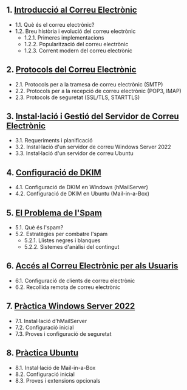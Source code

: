 ## 1. [Introducció al Correu Electrònic](./contingut/01-introduccio.md)
   - 1.1. Què és el correu electrònic?
   - 1.2. Breu història i evolució del correu electrònic
     - 1.2.1. Primeres implementacions
     - 1.2.2. Popularització del correu electrònic
     - 1.2.3. Corrent modern del correu electrònic

## 2. [Protocols del Correu Electrònic](./contingut/02-protocols.md)
   - 2.1. Protocols per a la tramesa de correu electrònic (SMTP)
   - 2.2. Protocols per a la recepció de correu electrònic (POP3, IMAP)
   - 2.3. Protocols de seguretat (SSL/TLS, STARTTLS)

## 3. [Instal·lació i Gestió del Servidor de Correu Electrònic](./contingut/03-installacio.md)
   - 3.1. Requeriments i planificació
   - 3.2. Instal·lació d'un servidor de correu Windows Server 2022
   - 3.3. Instal·lació d'un servidor de correu Ubuntu

## 4. [Configuració de DKIM](./contingut/04-DKIM-Windows.md)
   - 4.1. Configuració de DKIM en Windows (hMailServer)
   - 4.2. Configuració de DKIM en Ubuntu (Mail-in-a-Box)

## 5. [El Problema de l'Spam](./contingut/05-spam.md)
   - 5.1. Què és l'spam?
   - 5.2. Estratègies per combatre l'spam
     - 5.2.1. Llistes negres i blanques
     - 5.2.2. Sistemes d'anàlisi del contingut

## 6. [Accés al Correu Electrònic per als Usuaris](./contingut/06-client.md)
   - 6.1. Configuració de clients de correu electrònic
   - 6.2. Recollida remota de correu electrònic

## 7. [Pràctica Windows Server 2022](./contingut/07-practica-windows.md)
   - 7.1. Instal·lació d’hMailServer
   - 7.2. Configuració inicial
   - 7.3. Proves i configuració de seguretat

## 8. [Pràctica Ubuntu](./contingut/08-practica-ubuntu.md)
   - 8.1. Instal·lació de Mail-in-a-Box
   - 8.2. Configuració inicial
   - 8.3. Proves i extensions opcionals

